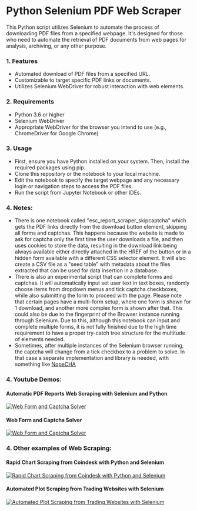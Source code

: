 # Python Selenium PDF Web Scraper
This Python script utilizes Selenium to automate the process of downloading PDF files from a specified webpage. It's designed for those who need to automate the retrieval of PDF documents from web pages for analysis, archiving, or any other purpose.

### 1. Features
- Automated download of PDF files from a specified URL.
- Customizable to target specific PDF links or documents.
- Utilizes Selenium WebDriver for robust interaction with web elements.

### 2. Requirements
- Python 3.6 or higher
- Selenium WebDriver
- Appropriate WebDriver for the browser you intend to use (e.g., ChromeDriver for Google Chrome)

### 3. Usage
- First, ensure you have Python installed on your system. Then, install the required packages using pip.
- Clone this repository or the notebook to your local machine.
- Edit the notebook to specify the target webpage and any necessary login or navigation steps to access the PDF files.
- Run the script from Jupyter Notebook or other IDEs.

### 4. Notes:
- There is one notebook called "esc_report_scraper_skipcaptcha" which gets the PDF links directly from the download button element, skipping all forms and captchas. This happens because the website is made to ask for captcha only the first time the user downloads a file, and then uses cookies to store the data, resulting in the download link being always available either directly attached in the HREF of the button or in a hidden form available with a different CSS selector element. It will also create a CSV file as a "seed table" with metadata about the files extracted that can be used for data insertion in a database.
- There is also an experimental script that can complete forms and captchas. It will automatically input set user text in text boxes, randomly choose items from dropdown menus and tick captcha checkboxes, while also submitting the form to proceed with the page. Please note that certain pages have a multi-form setup, where one form is shown for 1 download, and another more complex form is shown after that. This could also be due to the fingerprint of the Browser instance running through Selenium. Due to this, although this notebook can input and complete multiple forms, it is not fully finished due to the high time requirement to have a proper try-catch tree structure for the multitude of elements needed.
- Sometimes, after multiple instances of the Selenium browser running, the captcha will change from a tick checkbox to a problem to solve. In that case a separate implementation and library is needed, with something like [NopeCHA](hhttps://github.com/NopeCHALLC/nopecha-extension)

### 4. Youtube Demos:

#### Automatic PDF Reports Web Scraping with Selenium and Python

[![Web Form and Captcha Solver](http://img.youtube.com/vi/iDx3MOHf9BU/0.jpg)](http://www.youtube.com/watch?v=iDx3MOHf9BU)

#### Web Form and Captcha Solver 

[![Web Form and Captcha Solver](http://img.youtube.com/vi/pm18ry0rxjo/0.jpg)](http://www.youtube.com/watch?v=pm18ry0rxjo)

### 4. Other examples of Web Scraping:

#### Rapid Chart Scraping from Coindesk with Python and Selenium

[![Rapid Chart Scraping from Coindesk with Python and Selenium](http://img.youtube.com/vi/WjXMw7vbC3M/0.jpg)](https://youtu.be/WjXMw7vbC3M?si=ONbciHWYeQGSyYJ2)


#### Automated Plot Scraping from Trading Websites with Selenium

[![Automated Plot Scraping from Trading Websites with Selenium](http://img.youtube.com/vi/9yvP1M8YaDo/0.jpg)](https://youtu.be/9yvP1M8YaDo?si=G4pQ7zEWUl7wQMO7)


